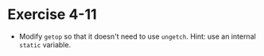 # Exercise 4-11

- Modify `getop` so that it doesn't need to use `ungetch`.
Hint: use an internal `static` variable.
